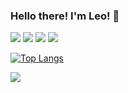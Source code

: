 ### Hello there! I'm Leo! 👋 

<a href="https://www.linkedin.com/in/sirleoc/" target="_blank"><img src="https://img.shields.io/badge/LinkedIn-0077B5?style=for-the-badge&logo=linkedin&logoColor=white" /></a>
<a href="https://angel.co/u/leo-cheng-8"><img src="https://camo.githubusercontent.com/fdd627a967b9943dcc0811b47c62b1cb6578da40fe3d164514257ee57f0563d9/68747470733a2f2f696d672e736869656c64732e696f2f62616467652f416e67656c4c6973742d6236623962393f7374796c653d666f722d7468652d6261646765266c6f676f3d416e67656c4c697374266c6f676f436f6c6f723d626c61636b" /></a>
<a href="mailto:leo.cheng92@gmail.com"><img src="https://img.shields.io/badge/Gmail-D14836?style=for-the-badge&logo=gmail&logoColor=white" /></a>
<a href="https://leocheng.dev/"><img src="https://user-images.githubusercontent.com/94396944/165866585-f428d6ec-1940-461c-b9b1-2e1d8a2a273b.png"></a> 

[![Top Langs](https://github-readme-stats.vercel.app/api/top-langs/?username=cptleo92&layout=compact)](https://github.com/anuraghazra/github-readme-stats)

<img src = "https://komarev.com/ghpvc/?username=cptleo92&color=0d1117&style=flat-square">


<!--
**cptleo92/cptleo92** is a ✨ _special_ ✨ repository because its `README.md` (this file) appears on your GitHub profile.

Here are some ideas to get you started:

- 🔭 I’m currently working on ...
- 🌱 I’m currently learning ...
- 👯 I’m looking to collaborate on ...
- 🤔 I’m looking for help with ...
- 💬 Ask me about ...
- 📫 How to reach me: ...
- 😄 Pronouns: ...
- ⚡ Fun fact: ...
-->
